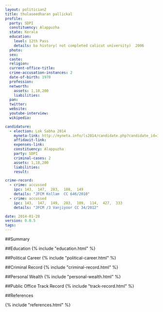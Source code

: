```yaml
---
layout: politician2
title: thulaseedharan pallickal
profile: 
  party: SDPI
  constituency: Alappuzha
  state: Kerala
  education: 
    level: 12th Pass
    details: ba history( not completed calicut university)  2006
  photo: 
  sex: 
  caste: 
  religion: 
  current-office-title: 
  crime-accusation-instances: 2
  date-of-birth: 1970
  profession: 
  networth: 
    assets: 1,18,200
    liabilities: 
  pan: 
  twitter: 
  website: 
  youtube-interview: 
  wikipedia: 

candidature: 
  - election: Lok Sabha 2014
    myneta-link: http://myneta.info/ls2014/candidate.php?candidate_id=1954
    affidavit-link: 
    expenses-link: 
    constituency: Alappuzha 
    party: SDPI
    criminal-cases: 2
    assets: 1,18,200
    liabilities: 
    result:  

crime-record: 
  - crime: accussed
    ipc: 143,  147,  283,  188,  149
    details: "JFCM Kollam  CC 646/2010" 
  - crime: accussed
    ipc: 143,  147,  149,  283,  109,  114,  427,  333
    details: "JFCM /3 Vanjiyoor CC 34/2012" 

date: 2014-01-28
version: 0.0.5
tags: 
---
```

##Summary


##Education
{% include "education.html" %}


##Political Career
{% include "political-career.html" %}


##Criminal Record
{% include "criminal-record.html" %}


##Personal Wealth
{% include "personal-wealth.html" %}


##Public Office Track Record
{% include "track-record.html" %}


##References


{% include "references.html" %}